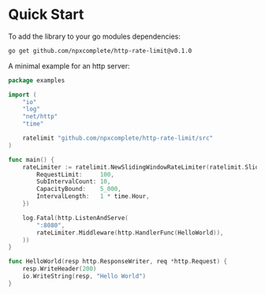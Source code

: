 Quick Start
==================

To add the library to your go modules dependencies:
```bash
go get github.com/npxcomplete/http-rate-limit@v0.1.0
```

A minimal example for an http server:
```go
package examples

import (
	"io"
	"log"
	"net/http"
	"time"

	ratelimit "github.com/npxcomplete/http-rate-limit/src"
)

func main() {
	rateLimiter := ratelimit.NewSlidingWindowRateLimiter(ratelimit.SlidingWindowConfig{
		RequestLimit:     100,
		SubIntervalCount: 10,
		CapacityBound:    5_000,
		IntervalLength:   1 * time.Hour,
	})

	log.Fatal(http.ListenAndServe(
		":8080",
		rateLimiter.Middleware(http.HandlerFunc(HelloWorld)),
	))
}

func HelloWorld(resp http.ResponseWriter, req *http.Request) {
	resp.WriteHeader(200)
	io.WriteString(resp, "Hello World")
}
```